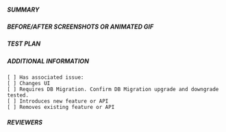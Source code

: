 <!--
Licensed to the Apache Software Foundation (ASF) under one
or more contributor license agreements.  See the NOTICE file
distributed with this work for additional information
regarding copyright ownership.  The ASF licenses this file
to you under the Apache License, Version 2.0 (the
"License"); you may not use this file except in compliance
with the License.  You may obtain a copy of the License at

  http://www.apache.org/licenses/LICENSE-2.0

Unless required by applicable law or agreed to in writing,
software distributed under the License is distributed on an
"AS IS" BASIS, WITHOUT WARRANTIES OR CONDITIONS OF ANY
KIND, either express or implied.  See the License for the
specific language governing permissions and limitations
under the License.
-->
##### SUMMARY
<!--- Describe the change below, including rationale and design decisions -->

##### BEFORE/AFTER SCREENSHOTS OR ANIMATED GIF
<!--- Skip this if not applicable -->

##### TEST PLAN
<!--- What steps were taken to verify -->

<!--- What tests were added to verify this feature -->

##### ADDITIONAL INFORMATION
<!--- HINT: Include "Fixes #nnn" if you are fixing an existing issue --> 
<!--- Check any relevant boxes with "x" -->
    [ ] Has associated issue:
    [ ] Changes UI
    [ ] Requires DB Migration. Confirm DB Migration upgrade and downgrade tested.
    [ ] Introduces new feature or API
    [ ] Removes existing feature or API

##### REVIEWERS

